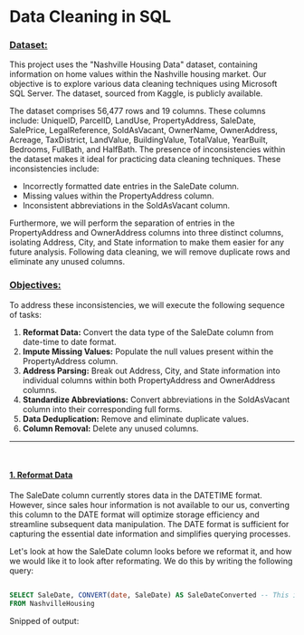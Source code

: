 # Data Cleaning in SQL

### <ins>Dataset:</ins> <br> 

This project uses the "Nashville Housing Data" dataset, containing information on home values within the Nashville housing market.  Our objective is to explore various data cleaning techniques using Microsoft SQL Server.  The dataset, sourced from Kaggle, is publicly available. 

The dataset comprises 56,477 rows and 19 columns. These columns include: UniqueID, ParcelID, LandUse, PropertyAddress, SaleDate, SalePrice, LegalReference, SoldAsVacant, OwnerName, OwnerAddress, Acreage, TaxDistrict, LandValue, BuildingValue, TotalValue, YearBuilt, Bedrooms, FullBath, and HalfBath. The presence of inconsistencies within the dataset makes it ideal for practicing data cleaning techniques. These inconsistencies include: 

- Incorrectly formatted date entries in the SaleDate column. 
- Missing values within the PropertyAddress column. 
- Inconsistent abbreviations in the SoldAsVacant column. 

Furthermore, we will perform the separation of entries in the PropertyAddress and OwnerAddress columns into three distinct columns, isolating Address, City, and State information to make them easier for any future analysis. Following data cleaning, we will remove duplicate rows and eliminate any unused columns.

### <ins>Objectives:</ins> <br> 

To address these inconsistencies, we will execute the following sequence of tasks: <br> 

1. **Reformat Data:** Convert the data type of the SaleDate column from date-time to date format. <br> 
2. **Impute Missing Values:** Populate the null values present within the PropertyAddress column. <br> 
3. **Address Parsing:** Break out Address, City, and State information into individual columns within both PropertyAddress and OwnerAddress columns. <br>
4. **Standardize Abbreviations:** Convert abbreviations in the SoldAsVacant column into their corresponding full forms. <br>
5. **Data Deduplication:** Remove and eliminate duplicate values. <br>
6. **Column Removal:** Delete any unused columns. <br>

-------------------------------------------------------------------------------------------------------------------  
<br>

#### <ins>1. Reformat Data</ins> <br>

The SaleDate column currently stores data in the DATETIME format. However, since sales hour information is not available to our us, converting this column to the DATE format will optimize storage efficiency and streamline subsequent data manipulation. The DATE format is sufficient for capturing the essential date information and simplifies querying processes.

Let's look at how the SaleDate column looks before we reformat it, and how we would like it to look after reformating. We do this by writing the following query:

```sql

SELECT SaleDate, CONVERT(date, SaleDate) AS SaleDateConverted -- This is to show how we want our data to look like.
FROM NashvilleHousing

```

Snipped of output:

